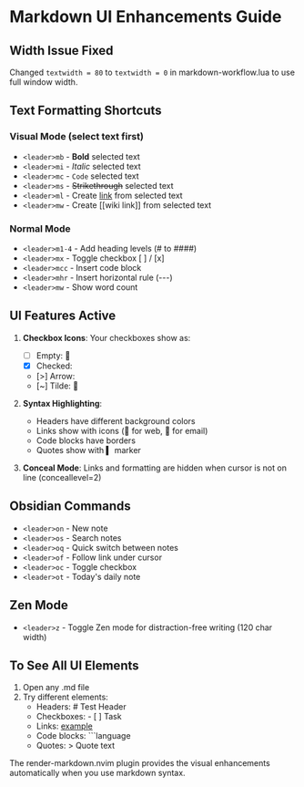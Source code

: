 # Markdown UI Enhancements Guide

## Width Issue Fixed
Changed `textwidth = 80` to `textwidth = 0` in markdown-workflow.lua to use full window width.

## Text Formatting Shortcuts
### Visual Mode (select text first)
- `<leader>mb` - **Bold** selected text
- `<leader>mi` - *Italic* selected text  
- `<leader>mc` - `Code` selected text
- `<leader>ms` - ~~Strikethrough~~ selected text
- `<leader>ml` - Create [link](url) from selected text
- `<leader>mw` - Create [[wiki link]] from selected text

### Normal Mode
- `<leader>m1-4` - Add heading levels (# to ####)
- `<leader>mx` - Toggle checkbox [ ] / [x]
- `<leader>mcc` - Insert code block
- `<leader>mhr` - Insert horizontal rule (---)
- `<leader>mw` - Show word count

## UI Features Active
1. **Checkbox Icons**: Your checkboxes show as:
   - [ ] Empty: 󰄱
   - [x] Checked: 
   - [>] Arrow: 
   - [~] Tilde: 󰰱

2. **Syntax Highlighting**:
   - Headers have different background colors
   - Links show with icons (󰌹 for web, 󰇮 for email)
   - Code blocks have borders
   - Quotes show with ▍ marker

3. **Conceal Mode**: Links and formatting are hidden when cursor is not on line (conceallevel=2)

## Obsidian Commands
- `<leader>on` - New note
- `<leader>os` - Search notes
- `<leader>oq` - Quick switch between notes
- `<leader>of` - Follow link under cursor
- `<leader>oc` - Toggle checkbox
- `<leader>ot` - Today's daily note

## Zen Mode
- `<leader>z` - Toggle Zen mode for distraction-free writing (120 char width)

## To See All UI Elements
1. Open any .md file
2. Try different elements:
   - Headers: # Test Header
   - Checkboxes: - [ ] Task
   - Links: [example](http://example.com)
   - Code blocks: ```language
   - Quotes: > Quote text

The render-markdown.nvim plugin provides the visual enhancements automatically when you use markdown syntax.